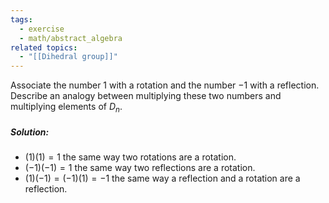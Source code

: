 ```yaml
---
tags:
  - exercise
  - math/abstract_algebra
related topics:
  - "[[Dihedral group]]"
---
```

Associate the number $1$ with a rotation and the number $−1$ with a reflection. Describe an analogy between multiplying these two numbers and multiplying elements of $D_n$.
##### Solution:
- $(1)(1)=1$ the same way two rotations are a rotation.
- $(-1)(-1) = 1$ the same way two reflections are a rotation.
- $(1)(-1)=(-1)(1)=-1$ the same way a reflection and a rotation are a reflection.